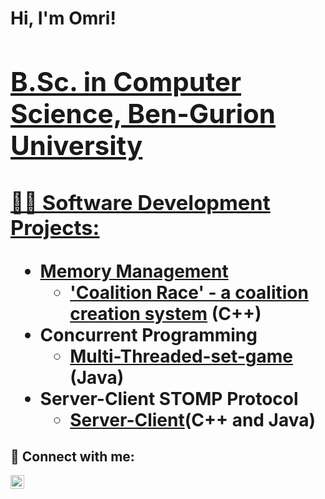 <h1>Hi, I'm Omri! <br/><a href="https://github.com/joshmadakor1"><h2>B.Sc. in Computer Science, Ben-Gurion University</a> <a href="www.linkedin.com/in/omrihadad"> </h2>

<h3>👨‍💻 Software Development Projects:</h3>

- <b>Memory Management</b>
  - ['Coalition Race' - a coalition creation system](https://github.com/omrihadad41098/MemoryManagement) <b>(C++)</b>
- <b>Concurrent Programming</b>
  - [Multi-Threaded-set-game](https://github.com/omrihadad41098/ConcurrentProgramming_) <b>(Java)</b>
- <b>Server-Client STOMP Protocol </b>
  - [Server-Client](https://github.com/omrihadad41098/ServerClient)<b>(C++ and Java)</b>
  

<h2> 🤳 Connect with me:</h2>


[<img align="left" alt="JoshMadakor | LinkedIn" width="22px" src="https://cdn.jsdelivr.net/npm/simple-icons@v3/icons/linkedin.svg" />][linkedin]



[linkedin]: https://www.linkedin.com/in/omrihadad

